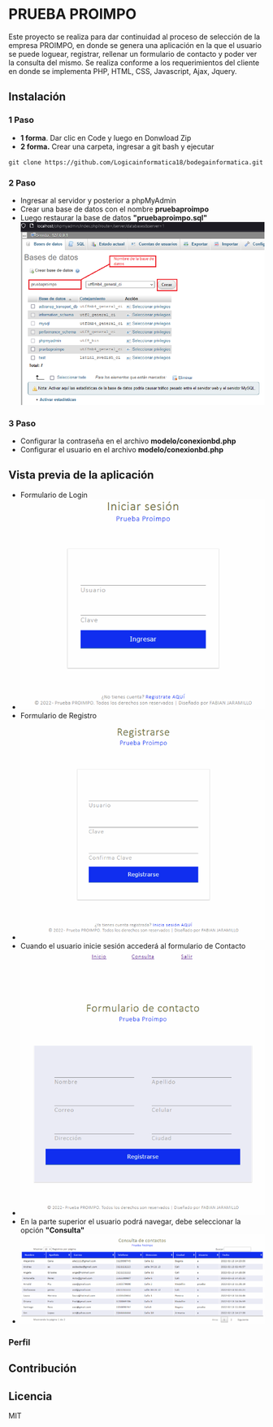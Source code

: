 #  PRUEBA PROIMPO 
Este proyecto se realiza para dar continuidad al proceso de selección de la empresa PROIMPO, en donde se genera una aplicación en la que el usuario se puede loguear, registrar, rellenar un formulario de contacto y poder ver la consulta del mismo. Se realiza conforme a los requerimientos del cliente en donde se implementa PHP, HTML, CSS, Javascript, Ajax, Jquery.
## Instalación
### 1 Paso
- **1 forma**. Dar clic en Code y luego en Donwload Zip
- **2 forma.** Crear una carpeta, ingresar a git bash y ejecutar
```
git clone https://github.com/Logicainformatica18/bodegainformatica.git
```
### 2 Paso
- Ingresar al servidor y posterior a phpMyAdmin
- Crear una base de datos con el nombre **pruebaproimpo**
- Luego restaurar la base de datos **"pruebaproimpo.sql"**
![](https://github.com/fandres1112/pruebaproimpo/blob/main/images/crearbdphpmyadmin.png?raw=true)
### 3 Paso
- Configurar la contraseña en el archivo **modelo/conexionbd.php**
- Configurar el usuario en el archivo **modelo/conexionbd.php**
## Vista previa de la aplicación
- Formulario de Login
- ![](https://github.com/fandres1112/pruebaproimpo/blob/main/images/login.png?raw=true)
- Formulario de Registro
- ![](https://github.com/fandres1112/pruebaproimpo/blob/main/images/registro.png?raw=true)
- Cuando el usuario inicie sesión accederá al formulario de Contacto
- ![](https://github.com/fandres1112/pruebaproimpo/blob/main/images/contacto.png?raw=true)
- En la parte superior el usuario podrá navegar, debe seleccionar la opción **"Consulta"**
- ![](https://github.com/fandres1112/pruebaproimpo/blob/main/images/consulta.png?raw=true)
### Perfil

## Contribución

## Licencia
MIT